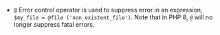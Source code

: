 - `@` Error control operator is used to suppress error in an expression, `$my_file = @file ('non_existent_file')`. Note that in PHP 8, `@` will no longer suppress fatal errors.
